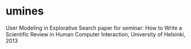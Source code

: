 umines
======

User Modeling in Explorative Search
paper for seminar: How to Write a Scientific Review in Human Computer Interaction, University of Helsinki, 2013
